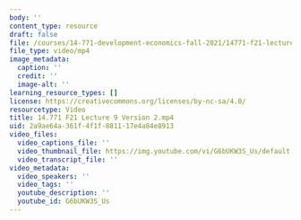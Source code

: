 ```yaml
---
body: ''
content_type: resource
draft: false
file: /courses/14-771-development-economics-fall-2021/14771-f21-lecture-9-version-2_360p_16_9.mp4
file_type: video/mp4
image_metadata:
  caption: ''
  credit: ''
  image-alt: ''
learning_resource_types: []
license: https://creativecommons.org/licenses/by-nc-sa/4.0/
resourcetype: Video
title: 14.771 F21 Lecture 9 Version 2.mp4
uid: 2a9ae64a-361f-4f1f-8811-17e4a84e8913
video_files:
  video_captions_file: ''
  video_thumbnail_file: https://img.youtube.com/vi/G6bUKW3S_Us/default.jpg
  video_transcript_file: ''
video_metadata:
  video_speakers: ''
  video_tags: ''
  youtube_description: ''
  youtube_id: G6bUKW3S_Us
---
```

